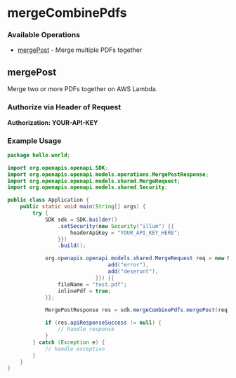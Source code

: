 # mergeCombinePdfs

### Available Operations

* [mergePost](#mergepost) - Merge multiple PDFs together

## mergePost

Merge two or more PDFs together on AWS Lambda.
### Authorize via Header of Request
**Authorization: YOUR-API-KEY**

### Example Usage

```java
package hello.world;

import org.openapis.openapi.SDK;
import org.openapis.openapi.models.operations.MergePostResponse;
import org.openapis.openapi.models.shared.MergeRequest;
import org.openapis.openapi.models.shared.Security;

public class Application {
    public static void main(String[] args) {
        try {
            SDK sdk = SDK.builder()
                .setSecurity(new Security("illum") {{
                    headerApiKey = "YOUR_API_KEY_HERE";
                }})
                .build();

            org.openapis.openapi.models.shared.MergeRequest req = new MergeRequest(                new String[]{{
                                add("error"),
                                add("deserunt"),
                            }}) {{
                fileName = "test.pdf";
                inlinePdf = true;
            }};            

            MergePostResponse res = sdk.mergeCombinePdfs.mergePost(req);

            if (res.apiResponseSuccess != null) {
                // handle response
            }
        } catch (Exception e) {
            // handle exception
        }
    }
}
```
